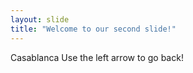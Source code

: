 ```yaml
---
layout: slide
title: "Welcome to our second slide!"
---
```

Casablanca
Use the left arrow to go back!